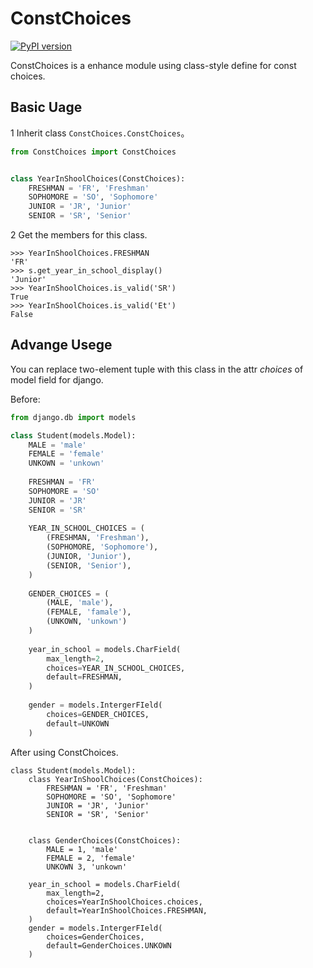 # ConstChoices

[![PyPI version](https://badge.fury.io/py/ConstChoices.svg)](https://badge.fury.io/py/ConstChoices)

ConstChoices is a enhance module using class-style define for const choices.

## Basic Uage

1 Inherit class `ConstChoices.ConstChoices`。

```python
from ConstChoices import ConstChoices


class YearInShoolChoices(ConstChoices):
    FRESHMAN = 'FR', 'Freshman'
    SOPHOMORE = 'SO', 'Sophomore'
    JUNIOR = 'JR', 'Junior'
    SENIOR = 'SR', 'Senior'

```

2 Get the members for this class.

```
>>> YearInShoolChoices.FRESHMAN
'FR'
>>> s.get_year_in_school_display()
'Junior'
>>> YearInShoolChoices.is_valid('SR')
True
>>> YearInShoolChoices.is_valid('Et')
False
```

## Advange Usege

You can replace two-element tuple with this class in the attr *choices* of model field for django.

Before:

```python
from django.db import models

class Student(models.Model):
    MALE = 'male'
    FEMALE = 'female'
    UNKOWN = 'unkown'
    
    FRESHMAN = 'FR'
    SOPHOMORE = 'SO'
    JUNIOR = 'JR'
    SENIOR = 'SR'
    
    YEAR_IN_SCHOOL_CHOICES = (
        (FRESHMAN, 'Freshman'),
        (SOPHOMORE, 'Sophomore'),
        (JUNIOR, 'Junior'),
        (SENIOR, 'Senior'),
    )
    
    GENDER_CHOICES = (
        (MALE, 'male'),
        (FEMALE, 'famale'),
        (UNKOWN, 'unkown')
    )
    
    year_in_school = models.CharField(
        max_length=2,
        choices=YEAR_IN_SCHOOL_CHOICES,
        default=FRESHMAN,
    )
    
    gender = models.IntergerFIeld(
        choices=GENDER_CHOICES,
        default=UNKOWN
    )

```

After using ConstChoices.

```
class Student(models.Model):
    class YearInShoolChoices(ConstChoices):
        FRESHMAN = 'FR', 'Freshman'
        SOPHOMORE = 'SO', 'Sophomore'
        JUNIOR = 'JR', 'Junior'
        SENIOR = 'SR', 'Senior'
    
    
    class GenderChoices(ConstChoices):
        MALE = 1, 'male'
        FEMALE = 2, 'female'
        UNKOWN 3, 'unkown'

    year_in_school = models.CharField(
        max_length=2,
        choices=YearInShoolChoices.choices,
        default=YearInShoolChoices.FRESHMAN,
    )
    gender = models.IntergerFIeld(
        choices=GenderChoices,
        default=GenderChoices.UNKOWN
    )
```
